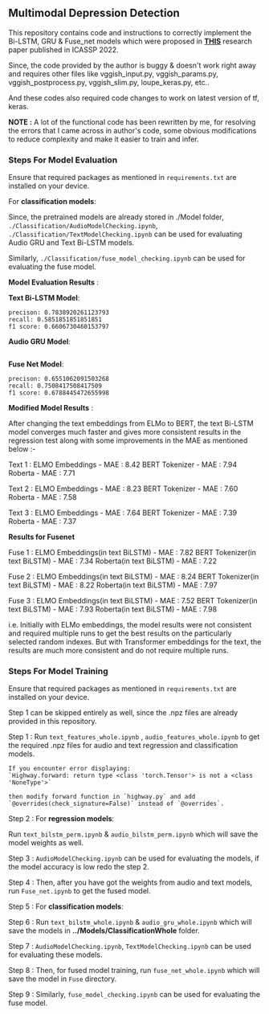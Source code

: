## Multimodal Depression Detection

This repository contains code and instructions to correctly implement the Bi-LSTM, GRU & Fuse_net models which were proposed in [**THIS**](https://ieeexplore.ieee.org/stamp/stamp.jsp?tp=&arnumber=9746569) research paper published in ICASSP 2022.

Since, the code provided by the author is buggy & doesn't work right away and requires other files like vggish_input.py, vggish_params.py, vggish_postprocess.py, vggish_slim.py, loupe_keras.py, etc..

And these codes also required code changes to work on latest version of tf, keras.

**NOTE :** A lot of the functional code has been rewritten by me, for resolving the errors that I came across in author's code, some obvious modifications to reduce complexity and make it easier to train and infer.

### Steps For Model Evaluation

Ensure that required packages as mentioned in `requirements.txt` are installed on your device.

For **classification models**:

Since, the pretrained models are already stored in ./Model folder, `./Classification/AudioModelChecking.ipynb`, `./Classification/TextModelChecking.ipynb` can be used for evaluating Audio GRU and Text Bi-LSTM models.

Similarly, `./Classification/fuse_model_checking.ipynb` can be used for evaluating the fuse model.

**Model Evaluation Results** : 

__Text Bi-LSTM Model__:

```
precison: 0.7838920261123793 
recall: 0.5851851851851851 
f1 score: 0.6606730460153797
```
__Audio GRU Model__:

```

```

__Fuse Net Model__:
```
precison: 0.6551062091503268 
recall: 0.7508417508417509 
f1 score: 0.6788445472655998
```

**Modified Model Results** :

After changing the text embeddings from ELMo to BERT, the text Bi-LSTM model converges much faster and gives more consistent results in the regression test along with some improvements in the MAE as mentioned below :-

Text 1 : 
ELMO Embeddings - MAE : 8.42
BERT Tokenizer - MAE : 7.94
Roberta - MAE : 7.71

Text 2 : 
ELMO Embeddings - MAE : 8.23
BERT Tokenizer - MAE : 7.60
Roberta - MAE : 7.58

Text 3 : 
ELMO Embeddings - MAE : 7.64
BERT Tokenizer - MAE : 7.39
Roberta - MAE : 7.37


__Results for Fusenet__

Fuse 1 :
ELMO Embeddings(in text BiLSTM) - MAE : 7.82
BERT Tokenizer(in text BiLSTM) - MAE : 7.34
Roberta(in text BiLSTM) - MAE : 7.22

Fuse 2 :
ELMO Embeddings(in text BiLSTM) - MAE : 8.24
BERT Tokenizer(in text BiLSTM) - MAE : 8.22
Roberta(in text BiLSTM) - MAE : 7.97

Fuse 3 :
ELMO Embeddings(in text BiLSTM) - MAE : 7.52
BERT Tokenizer(in text BiLSTM) - MAE : 7.93
Roberta(in text BiLSTM) - MAE : 7.98


i.e. Initially with ELMo embeddings, the model results were not consistent and required multiple runs to get the best results on the particularly selected random indexes. But with Transformer embeddings for the text, the results are much more consistent and do not require multiple runs.

### Steps For Model Training

Ensure that required packages as mentioned in `requirements.txt` are installed on your device.

Step 1 can be skipped entirely as well, since the .npz files are already provided in this repository.

Step 1 : Run `text_features_whole.ipynb` , `audio_features_whole.ipynb` to get the required .npz files for audio and text regression and classification models.

```
If you encounter error displaying: 
`Highway.forward: return type <class 'torch.Tensor'> is not a <class 'NoneType'>`

then modify forward function in `highway.py` and add `@overrides(check_signature=False)` instead of `@overrides`.
```

Step 2 : For **regression models**:

Run `text_bilstm_perm.ipynb` & `audio_bilstm_perm.ipynb` which will save the model weights as well.

Step 3 : `AudioModelChecking.ipynb` can be used for evaluating the models, if the model accuracy is low redo the step 2.

Step 4 : Then, after you have got the weights from audio and text models, run `Fuse_net.ipynb` to get the fused model.


Step 5 : For **classification models**:

Step 6 : Run `text_bilstm_whole.ipynb` & `audio_gru_whole.ipynb` which will save the models in **../Models/ClassificationWhole** folder.

Step 7 : `AudioModelChecking.ipynb`, `TextModelChecking.ipynb` can be used for evaluating these models.

Step 8 : Then, for fused model training, run `fuse_net_whole.ipynb` which will save the model in `Fuse` directory.

Step 9 : Similarly, `fuse_model_checking.ipynb` can be used for evaluating the fuse model.